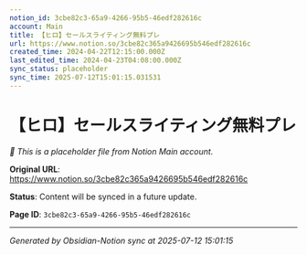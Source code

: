 ```yaml
---
notion_id: 3cbe82c3-65a9-4266-95b5-46edf282616c
account: Main
title: 【ヒロ】セールスライティング無料プレ
url: https://www.notion.so/3cbe82c365a9426695b546edf282616c
created_time: 2024-04-22T12:15:00.000Z
last_edited_time: 2024-04-23T04:08:00.000Z
sync_status: placeholder
sync_time: 2025-07-12T15:01:15.031531
---
```


# 【ヒロ】セールスライティング無料プレ

*🔄 This is a placeholder file from Notion Main account.*

**Original URL**: https://www.notion.so/3cbe82c365a9426695b546edf282616c

**Status**: Content will be synced in a future update.

**Page ID**: `3cbe82c3-65a9-4266-95b5-46edf282616c`

---

*Generated by Obsidian-Notion sync at 2025-07-12 15:01:15*
